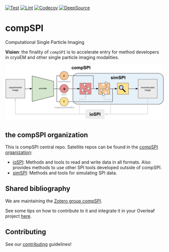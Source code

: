 [![Test](https://github.com/compSPI/simSPI/actions/workflows/test.yml/badge.svg)](https://github.com/compSPI/compSPI/actions/workflows/test.yml)
[![Lint](https://github.com/compSPI/simSPI/actions/workflows/lint.yml/badge.svg)](https://github.com/compSPI/compSPI/actions/workflows/lint.yml)
[![Codecov](https://codecov.io/gh/compSPI/simSPI/branch/master/graph/badge.svg?token=OBVOV3ZM1O)](https://codecov.io/gh/compSPI/compSPI)
[![DeepSource](https://deepsource.io/gh/compSPI/compSPI.svg/?label=active+issues&show_trend=true&token=9LHN59PF7zfVd3LsC89oH129)](https://deepsource.io/gh/compSPI/compSPI/?ref=repository-badge)

# compSPI
Computational Single Particle Imaging

**Vision**: the finality of `compSPI` is to accelerate entry for method developers in cryoEM and other single particle imaging modalities.

![compSPI](docs/compSPI.png)

## the compSPI organization

This is compSPI central repo. Satellite repos can be found in the [compSPI organization](https://github.com/compSPI):
- [ioSPI](https://github.com/compSPI/ioSPI): Methods and tools to read and write data in all formats. Also provides methods to use other SPI tools developed outside of compSPI.
- [simSPI](https://github.com/compSPI/simSPI): Methods and tools for simulating SPI data.

## Shared bibliography

We are maintaining the [Zotero group compSPI](https://www.zotero.org/groups/4309765/compspi). 

See some tips on how to contribute to it and integrate it in your Overleaf project [here](https://github.com/compspi/compspi/blob/master/docs/reference_management.rst). 

## Contributing

See our [contributing](https://github.com/compspi/compspi/blob/master/docs/contributing.rst) guidelines!
